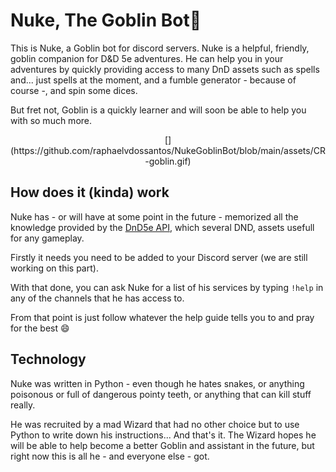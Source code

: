 # Nuke, The Goblin Bot👺

This is Nuke, a Goblin bot for discord servers.
Nuke is a helpful, friendly, goblin companion for D&D 5e adventures. He can help you in your adventures by quickly providing access to many DnD assets such as spells and... just spells at the moment, and a fumble generator - because of course -, and spin some dices.

But fret not, Goblin is a quickly learner and will soon be able to help you with so much more.

<p align="center">
[](https://github.com/raphaelvdossantos/NukeGoblinBot/blob/main/assets/CR-goblin.gif)
</p>

## How does it (kinda) work

Nuke has - or will have at some point in the future - memorized all the knowledge provided by the [DnD5e API](https://www.dnd5eapi.co), which several DND, assets usefull for any gameplay.

Firstly it needs you need to be added to your Discord server (we are still working on this part).

With that done, you can ask Nuke for a list of his services by typing `!help` in any of the channels that he has access to.

From that point is just follow whatever the help guide tells you to and pray for the best 😄

## Technology

Nuke was written in Python - even though he hates snakes, or anything poisonous or full of dangerous pointy teeth, or anything that can kill stuff really.

He was recruited by a mad Wizard that had no other choice but to use Python to write down his instructions... And that's it.
The Wizard hopes he will be able to help become a better Goblin and assistant in the future, but right now this is all he - and everyone else - got.
